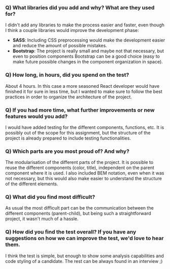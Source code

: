 ### Q) What libraries did you add and why? What are they used for?
I didn't add any libraries to make the process easier and faster, even though I think a couple libraries would improve the development phase: 
* **SASS**: Including CSS preprocessing would make the development easier and reduce the amount of possible mistakes.
* **Bootstrap**: The project is really small and maybe not that necessary, but even to position components Bootstrap can be a good choice (easy to make future possible changes in the component organization in space).
### Q) How long, in hours, did you spend on the test?
About 4 hours. In this case a more seasoned React developer would have finished it for sure in less time, but I wanted to make sure to follow the best practices in order to organize the architecture of the project.

### Q) If you had more time, what further improvements or new features would you add?
I would have added testing for the different components, functions, etc. It is possibly out of the scope for this assignment, but the structure of the project is already prepared to include testing functionalities.

### Q) Which parts are you most proud of? And why?
The modularisation of the different parts of the project. It is possible to reuse the different components (color, title), independent on the parent component where it is used.
I also included BEM notation, even when it was not necessary, but this would also make easier to understand the structure of the different elements.

### Q) What did you find most difficult?
As usual the most difficult part can be the communication between the different components (parent-child), but being such a straightforward project, it wasn't much of a hassle.

### Q) How did you find the test overall? If you have any suggestions on how we can improve the test, we'd love to hear them.
I think the test is simple, but enough to show some analysis capabilities and code styling of a candidate. The rest can be always found in an interview ;)
